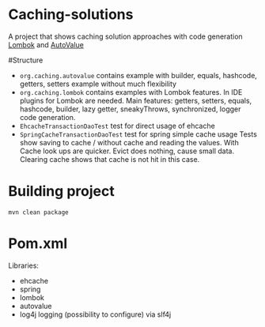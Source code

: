 # Caching-solutions
A project that shows caching solution approaches with code generation
[Lombok](https://projectlombok.org/) and [AutoValue](https://github.com/google/auto/blob/master/value/userguide/index.md)

#Structure
- `org.caching.autovalue` contains example with builder, equals, hashcode, getters, setters example without much flexibility
- `org.caching.lombok` contains examples with Lombok features. In IDE plugins for Lombok are needed.
Main features: getters, setters, equals, hashcode, builder, lazy getter, sneakyThrows, synchronized, logger code generation.
- `EhcacheTransactionDaoTest` test for direct usage of ehcache
- `SpringCacheTransactionDaoTest` test for spring simple cache usage
Tests show saving to cache / without cache and reading the values. With Cache look ups are quicker. Evict does nothing, cause small data.
Clearing cache shows that cache is not hit in this case.

# Building project
`mvn clean package`

# Pom.xml
Libraries:
- ehcache
- spring
- lombok
- autovalue
- log4j logging (possibility to configure) via slf4j